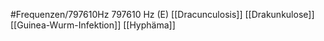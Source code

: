 #Frequenzen/797610Hz
797610 Hz (E)
[[Dracunculosis]]
[[Drakunkulose]]
[[Guinea-Wurm-Infektion]]
[[Hyphäma]]